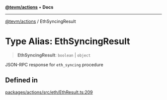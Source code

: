[**@tevm/actions**](../README.md) • **Docs**

***

[@tevm/actions](../globals.md) / EthSyncingResult

# Type Alias: EthSyncingResult

> **EthSyncingResult**: `boolean` \| `object`

JSON-RPC response for `eth_syncing` procedure

## Defined in

[packages/actions/src/eth/EthResult.ts:209](https://github.com/evmts/tevm-monorepo/blob/main/packages/actions/src/eth/EthResult.ts#L209)
